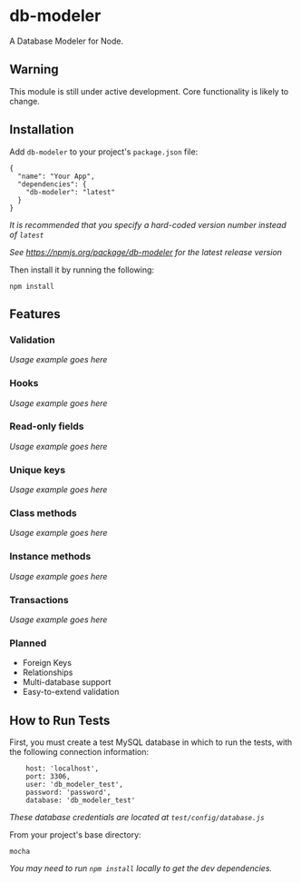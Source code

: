 # db-modeler

A Database Modeler for Node.


## Warning

This module is still under active development. Core functionality is likely to change.


## Installation

Add `db-modeler` to your project's `package.json` file:
```
{
  "name": "Your App",
  "dependencies": {
    "db-modeler": "latest"
  }
}
```
*It is recommended that you specify a hard-coded version number instead of `latest`*

*See https://npmjs.org/package/db-modeler for the latest release version*


Then install it by running the following:
```
npm install
```


## Features

### Validation

_Usage example goes here_

### Hooks

_Usage example goes here_

### Read-only fields

_Usage example goes here_

### Unique keys

_Usage example goes here_

### Class methods

_Usage example goes here_

### Instance methods

_Usage example goes here_

### Transactions

_Usage example goes here_


### Planned

* Foreign Keys
* Relationships
* Multi-database support
* Easy-to-extend validation



## How to Run Tests

First, you must create a test MySQL database in which to run the tests, with the following connection information:
```
	host: 'localhost',
	port: 3306,
	user: 'db_modeler_test',
	password: 'password',
	database: 'db_modeler_test'
```
*These database credentials are located at `test/config/database.js`*


From your project's base directory:
```
mocha
```
*You may need to run `npm install` locally to get the dev dependencies.*